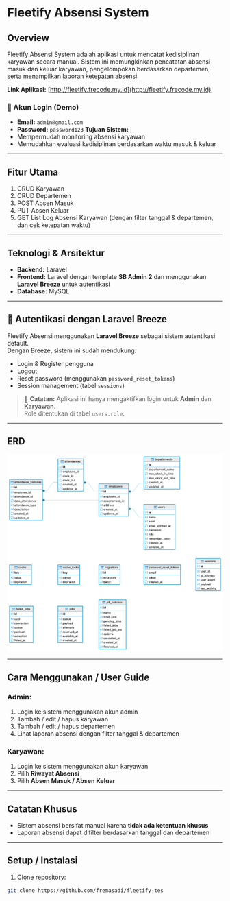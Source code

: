 # Fleetify Absensi System

## Overview
Fleetify Absensi System adalah aplikasi untuk mencatat kedisiplinan karyawan secara manual. Sistem ini memungkinkan pencatatan absensi masuk dan keluar karyawan, pengelompokan berdasarkan departemen, serta menampilkan laporan ketepatan absensi.  

**Link Aplikasi:** [http://fleetify.frecode.my.id](http://fleetify.frecode.my.id)
### 🔑 Akun Login (Demo)
- **Email:** `admin@gmail.com`  
- **Password:** `password123` 
**Tujuan Sistem:**  
- Mempermudah monitoring absensi karyawan  
- Memudahkan evaluasi kedisiplinan berdasarkan waktu masuk & keluar  

---

## Fitur Utama
1. CRUD Karyawan  
2. CRUD Departemen  
3. POST Absen Masuk  
4. PUT Absen Keluar  
5. GET List Log Absensi Karyawan (dengan filter tanggal & departemen, dan cek ketepatan waktu)  

---

## Teknologi & Arsitektur
- **Backend:** Laravel  
- **Frontend:** Laravel dengan template **SB Admin 2** dan menggunakan **Laravel Breeze** untuk autentikasi  
- **Database:** MySQL  

---

## 🔐 Autentikasi dengan Laravel Breeze
Fleetify Absensi menggunakan **Laravel Breeze** sebagai sistem autentikasi default.  
Dengan Breeze, sistem ini sudah mendukung:
- Login & Register pengguna  
- Logout  
- Reset password (menggunakan `password_reset_tokens`)  
- Session management (tabel `sessions`)  

> 📌 **Catatan:** Aplikasi ini hanya mengaktifkan login untuk **Admin** dan **Karyawan**.  
> Role ditentukan di tabel `users.role`.  

---

## ERD
![ERD Fleetify Absensi](db_fleetify.png)

---


## Cara Menggunakan / User Guide

### Admin:
1. Login ke sistem menggunakan akun admin  
2. Tambah / edit / hapus karyawan  
3. Tambah / edit / hapus departemen  
4. Lihat laporan absensi dengan filter tanggal & departemen  

### Karyawan:
1. Login ke sistem menggunakan akun karyawan  
2. Pilih **Riwayat Absensi**  
3. Pilih **Absen Masuk / Absen Keluar**  

---

## Catatan Khusus
- Sistem absensi bersifat manual karena **tidak ada ketentuan khusus** 
- Laporan absensi dapat difilter berdasarkan tanggal dan departemen  

---

## Setup / Instalasi

1. Clone repository:  
```bash
git clone https://github.com/fremasadi/fleetify-tes
